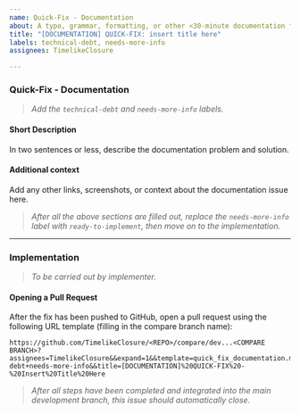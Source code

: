 ```yaml
---
name: Quick-Fix - Documentation
about: A typo, grammar, formatting, or other <30-minute documentation fix
title: "[DOCUMENTATION] QUICK-FIX: insert title here"
labels: technical-debt, needs-more-info
assignees: TimelikeClosure

---
```


### Quick-Fix - Documentation
> _Add the `technical-debt` and `needs-more-info` labels._

#### **Short Description**
In two sentences or less, describe the documentation problem and solution.

#### **Additional context**
Add any other links, screenshots, or context about the documentation issue here.

> _After all the above sections are filled out, replace the `needs-more-info` label with `ready-to-implement`, then move on to the implementation._

---

### Implementation
> _To be carried out by implementer._

#### **Opening a Pull Request**
After the fix has been pushed to GitHub, open a pull request using the following URL template (filling in the compare branch name):
```
https://github.com/TimelikeClosure/<REPO>/compare/dev...<COMPARE BRANCH>?assignees=TimelikeClosure&&expand=1&&template=quick_fix_documentation.md&&labels=technical-debt+needs-more-info&&title=[DOCUMENTATION]%20QUICK-FIX%20-%20Insert%20Title%20Here
```

> _After all steps have been completed and integrated into the main development branch, this issue should automatically close._
